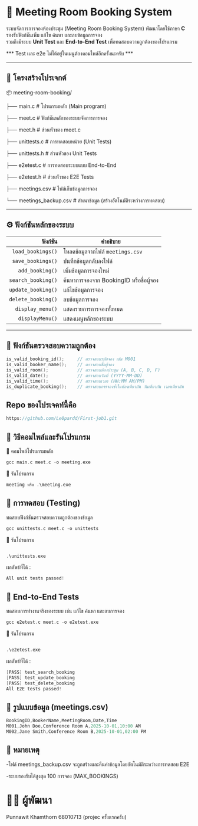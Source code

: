 # 🏢 Meeting Room Booking System

ระบบจัดการการจองห้องประชุม (Meeting Room Booking System) พัฒนาโดยใช้ภาษา **C**  
รองรับฟังก์ชันเพิ่ม แก้ไข ค้นหา และลบข้อมูลการจอง  
รวมถึงมีระบบ **Unit Test** และ **End-to-End Test** เพื่อทดสอบความถูกต้องของโปรแกรม

*** Test เเละ e2e ไม่ได้อยู่ในเมนูต้องคอมไพล์อีกครั้งนะครับ ***

---

## 📂 โครงสร้างโปรเจกต์

📦 meeting-room-booking/

├── main.c # โปรแกรมหลัก (Main program)

├── meet.c # ฟังก์ชันหลักของระบบจัดการการจอง

├── meet.h # ส่วนหัวของ meet.c

├── unittests.c # การทดสอบหน่วย (Unit Tests)

├── unittests.h # ส่วนหัวของ Unit Tests

├── e2etest.c # การทดสอบระบบแบบ End-to-End

├── e2etest.h # ส่วนหัวของ E2E Tests

├── meetings.csv # ไฟล์เก็บข้อมูลการจอง

└── meetings_backup.csv # สำเนาข้อมูล (สร้างอัตโนมัติระหว่างการทดสอบ)


---

## ⚙️ ฟังก์ชันหลักของระบบ

| ฟังก์ชัน | คำอธิบาย |
|----------:|-----------|
| `load_bookings()` | โหลดข้อมูลจากไฟล์ `meetings.csv` |
| `save_bookings()` | บันทึกข้อมูลกลับลงไฟล์ |
| `add_booking()` | เพิ่มข้อมูลการจองใหม่ |
| `search_booking()` | ค้นหาการจองจาก BookingID หรือชื่อผู้จอง |
| `update_booking()` | แก้ไขข้อมูลการจอง |
| `delete_booking()` | ลบข้อมูลการจอง |
| `display_menu()` | แสดงรายการการจองทั้งหมด |
| `displayMenu()` | แสดงเมนูหลักของระบบ |

---

## 🧩 ฟังก์ชันตรวจสอบความถูกต้อง

```c
is_valid_booking_id();     // ตรวจสอบรหัสจอง เช่น M001
is_valid_booker_name();    // ตรวจสอบชื่อผู้จอง
is_valid_room();           // ตรวจสอบห้องประชุม (A, B, C, D, F)
is_valid_date();           // ตรวจสอบวันที่ (YYYY-MM-DD)
is_valid_time();           // ตรวจสอบเวลา (HH:MM AM/PM)
is_duplicate_booking();    // ตรวจสอบการจองซ้ำในห้องเดียวกัน วันเดียวกัน เวลาเดียวกัน


```
## Repo ของโปรเจคท์นี้คือ
```c
https://github.com/Le0pardd/First-job1.git

```
## 🧠 วิธีคอมไพล์และรันโปรแกรม

🔹 คอมไพล์โปรแกรมหลัก

```c
gcc main.c meet.c -o meeting.exe


```

🔹 รันโปรแกรม

```c
meeting หรือ .\meeting.exe

```

## 🧪 การทดสอบ (Testing)

ทดสอบฟังก์ชันตรวจสอบความถูกต้องของข้อมูล

```c
gcc unittests.c meet.c -o unittests

```

🔹 รันโปรแกรม

```c

.\unittests.exe

```
ผลลัพธ์ที่ได้ :

```c
All unit tests passed!

```
## 🔹 End-to-End Tests

ทดสอบการทำงานจริงของระบบ เช่น แก้ไข ค้นหา และลบการจอง

```c
gcc e2etest.c meet.c -o e2etest.exe

```

🔹 รันโปรแกรม

```c

.\e2etest.exe

```

ผลลัพธ์ที่ได้ :

```c
[PASS] test_search_booking
[PASS] test_update_booking
[PASS] test_delete_booking
All E2E tests passed!

```

## 💾 รูปแบบข้อมูล (meetings.csv)

```c
BookingID,BookerName,MeetingRoom,Date,Time
M001,John Doe,Conference Room A,2025-10-01,10:00 AM
M002,Jane Smith,Conference Room B,2025-10-01,02:00 PM

```
## 🧹 หมายเหตุ

-ไฟล์ meetings_backup.csv จะถูกสร้างและคืนค่าข้อมูลโดยอัตโนมัติระหว่างการทดสอบ E2E

-ระบบรองรับได้สูงสุด 100 การจอง (MAX_BOOKINGS)

# 👨‍💻 ผู้พัฒนา

Punnawit Khamthorn 68010713 (projec ครั้งเเรกครับ)
